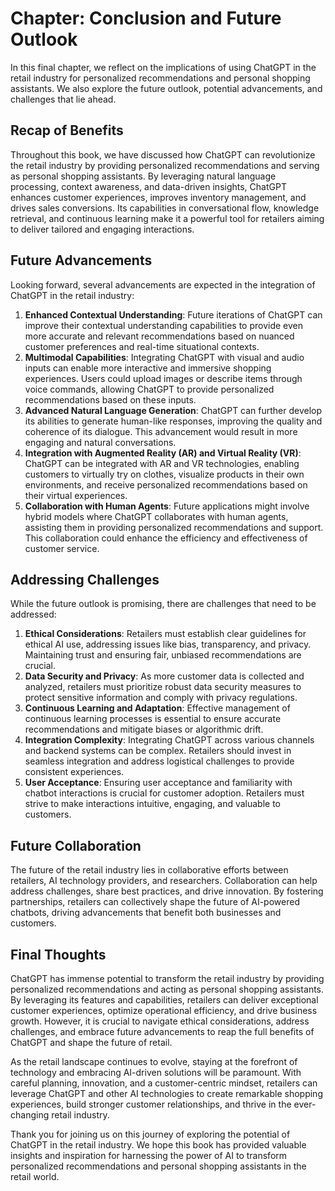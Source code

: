Chapter: Conclusion and Future Outlook
======================================

In this final chapter, we reflect on the implications of using ChatGPT in the retail industry for personalized recommendations and personal shopping assistants. We also explore the future outlook, potential advancements, and challenges that lie ahead.

Recap of Benefits
-----------------

Throughout this book, we have discussed how ChatGPT can revolutionize the retail industry by providing personalized recommendations and serving as personal shopping assistants. By leveraging natural language processing, context awareness, and data-driven insights, ChatGPT enhances customer experiences, improves inventory management, and drives sales conversions. Its capabilities in conversational flow, knowledge retrieval, and continuous learning make it a powerful tool for retailers aiming to deliver tailored and engaging interactions.

Future Advancements
-------------------

Looking forward, several advancements are expected in the integration of ChatGPT in the retail industry:

1. **Enhanced Contextual Understanding**: Future iterations of ChatGPT can improve their contextual understanding capabilities to provide even more accurate and relevant recommendations based on nuanced customer preferences and real-time situational contexts.
2. **Multimodal Capabilities**: Integrating ChatGPT with visual and audio inputs can enable more interactive and immersive shopping experiences. Users could upload images or describe items through voice commands, allowing ChatGPT to provide personalized recommendations based on these inputs.
3. **Advanced Natural Language Generation**: ChatGPT can further develop its abilities to generate human-like responses, improving the quality and coherence of its dialogue. This advancement would result in more engaging and natural conversations.
4. **Integration with Augmented Reality (AR) and Virtual Reality (VR)**: ChatGPT can be integrated with AR and VR technologies, enabling customers to virtually try on clothes, visualize products in their own environments, and receive personalized recommendations based on their virtual experiences.
5. **Collaboration with Human Agents**: Future applications might involve hybrid models where ChatGPT collaborates with human agents, assisting them in providing personalized recommendations and support. This collaboration could enhance the efficiency and effectiveness of customer service.

Addressing Challenges
---------------------

While the future outlook is promising, there are challenges that need to be addressed:

1. **Ethical Considerations**: Retailers must establish clear guidelines for ethical AI use, addressing issues like bias, transparency, and privacy. Maintaining trust and ensuring fair, unbiased recommendations are crucial.
2. **Data Security and Privacy**: As more customer data is collected and analyzed, retailers must prioritize robust data security measures to protect sensitive information and comply with privacy regulations.
3. **Continuous Learning and Adaptation**: Effective management of continuous learning processes is essential to ensure accurate recommendations and mitigate biases or algorithmic drift.
4. **Integration Complexity**: Integrating ChatGPT across various channels and backend systems can be complex. Retailers should invest in seamless integration and address logistical challenges to provide consistent experiences.
5. **User Acceptance**: Ensuring user acceptance and familiarity with chatbot interactions is crucial for customer adoption. Retailers must strive to make interactions intuitive, engaging, and valuable to customers.

Future Collaboration
--------------------

The future of the retail industry lies in collaborative efforts between retailers, AI technology providers, and researchers. Collaboration can help address challenges, share best practices, and drive innovation. By fostering partnerships, retailers can collectively shape the future of AI-powered chatbots, driving advancements that benefit both businesses and customers.

Final Thoughts
--------------

ChatGPT has immense potential to transform the retail industry by providing personalized recommendations and acting as personal shopping assistants. By leveraging its features and capabilities, retailers can deliver exceptional customer experiences, optimize operational efficiency, and drive business growth. However, it is crucial to navigate ethical considerations, address challenges, and embrace future advancements to reap the full benefits of ChatGPT and shape the future of retail.

As the retail landscape continues to evolve, staying at the forefront of technology and embracing AI-driven solutions will be paramount. With careful planning, innovation, and a customer-centric mindset, retailers can leverage ChatGPT and other AI technologies to create remarkable shopping experiences, build stronger customer relationships, and thrive in the ever-changing retail industry.

Thank you for joining us on this journey of exploring the potential of ChatGPT in the retail industry. We hope this book has provided valuable insights and inspiration for harnessing the power of AI to transform personalized recommendations and personal shopping assistants in the retail world.

